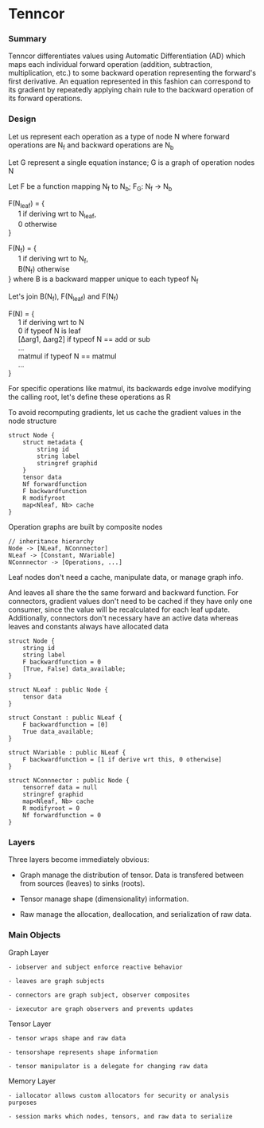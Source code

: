 # Tenncor
### Summary
Tenncor differentiates values using Automatic Differentiation (AD) which maps each individual forward operation (addition, subtraction, multiplication, etc.) 
to some backward operation representing the forward's first derivative. An equation represented in this fashion can correspond to its gradient
by repeatedly applying chain rule to the backward operation of its forward operations.

### Design

Let us represent each operation as a type of node N where forward operations are N<sub>f</sub> and backward operations are N<sub>b</sub>

Let G represent a single equation instance; G is a graph of operation nodes N

Let F be a function mapping N<sub>f</sub> to N<sub>b</sub>; F<sub>G</sub>: N<sub>f</sub> &rightarrow; N<sub>b</sub>

F(N<sub>leaf</sub>) = {<br>
&nbsp;&nbsp;&nbsp;&nbsp; 1 if deriving wrt to N<sub>leaf</sub>, <br>
&nbsp;&nbsp;&nbsp;&nbsp; 0 otherwise<br>
}

F(N<sub>f</sub>) = {<br>
&nbsp;&nbsp;&nbsp;&nbsp; 1 if deriving wrt to N<sub>f</sub>, <br>
&nbsp;&nbsp;&nbsp;&nbsp; B(N<sub>f</sub>) otherwise<br>
} where B is a backward mapper unique to each typeof N<sub>f</sub>

Let's join B(N<sub>f</sub>), F(N<sub>leaf</sub>) and F(N<sub>f</sub>)

F(N) = {<br>
&nbsp;&nbsp;&nbsp;&nbsp; 1 if deriving wrt to N<br>
&nbsp;&nbsp;&nbsp;&nbsp; 0 if typeof N is leaf<br>
&nbsp;&nbsp;&nbsp;&nbsp; [∆arg1, ∆arg2] if typeof N == add or sub<br>
&nbsp;&nbsp;&nbsp;&nbsp; ...<br>
&nbsp;&nbsp;&nbsp;&nbsp; matmul if typeof N == matmul<br>
&nbsp;&nbsp;&nbsp;&nbsp; ...<br>
}

For specific operations like matmul, its backwards edge involve modifying the calling root, let's define these operations as R

To avoid recomputing gradients, let us cache the gradient values in the node structure

    struct Node {
        struct metadata {
            string id
            string label
            stringref graphid
        }
        tensor data
        Nf forwardfunction
        F backwardfunction
        R modifyroot
        map<Nleaf, Nb> cache
    }
    
Operation graphs are built by composite nodes

    // inheritance hierarchy
    Node -> [NLeaf, NConnnector]
    NLeaf -> [Constant, NVariable]
    NConnnector -> [Operations, ...]
    
Leaf nodes don't need a cache, manipulate data, or manage graph info. 

And leaves all share the the same forward and backward function.
For connectors, gradient values don't need to be cached if they have only one consumer, since the value will be recalculated for each leaf update.
Additionally, connectors don't necessary have an active data whereas leaves and constants always have allocated data

    struct Node {
        string id
        string label
        F backwardfunction = 0
        [True, False] data_available;
    }
    
    struct NLeaf : public Node {
        tensor data
    }
    
    struct Constant : public NLeaf {
        F backwardfunction = [0]
        True data_available;
    }
    
    struct NVariable : public NLeaf {
        F backwardfunction = [1 if derive wrt this, 0 otherwise]
    }
        
    struct NConnnector : public Node {
        tensorref data = null
        stringref graphid
        map<Nleaf, Nb> cache
        R modifyroot = 0
        Nf forwardfunction = 0
    }

### Layers

Three layers become immediately obvious:

- Graph manage the distribution of tensor.
    Data is transfered between from sources (leaves) to sinks (roots).

- Tensor manage shape (dimensionality) information.

- Raw manage the allocation, deallocation, and serialization of raw data.

### Main Objects

Graph Layer

    - iobserver and subject enforce reactive behavior
    
    - leaves are graph subjects
    
    - connectors are graph subject, observer composites
    
    - iexecutor are graph observers and prevents updates

Tensor Layer

    - tensor wraps shape and raw data
    
    - tensorshape represents shape information
    
    - tensor manipulator is a delegate for changing raw data

Memory Layer

    - iallocator allows custom allocators for security or analysis purposes
    
    - session marks which nodes, tensors, and raw data to serialize
